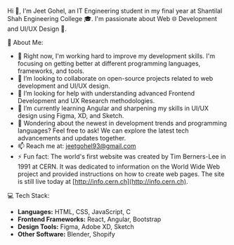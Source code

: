Hi 👋, I'm Jeet Gohel, an IT Engineering student in my final year at Shantilal Shah Engineering College 🎓. I'm passionate about Web 🌐 Development and UI/UX Design 🎨.

💫 About Me:
- 🔭 Right now, I'm working hard to improve my development skills. I'm focusing on getting better at different programming languages, frameworks, and tools.
- 👯 I’m looking to collaborate on open-source projects related to web development and UI/UX design.
- 🤝 I’m looking for help with understanding advanced Frontend Development and UX Research methodologies.
- 🌱 I’m currently learning Angular and sharpening my skills in UI/UX design using Figma, XD, and Sketch.
- 💬 Wondering about the newest in development trends and programming languages? Feel free to ask! We can explore the latest tech advancements and updates together.
- 📫 Reach me at: jeetgohel93@gmail.com
- ⚡ Fun fact: The world's first website was created by Tim Berners-Lee in 1991 at CERN. It was dedicated to information on the World Wide Web project and provided instructions on how to create web pages. The site is still live today at [http://info.cern.ch](http://info.cern.ch).



💻 Tech Stack:
- **Languages:** HTML, CSS, JavaScript, C
- **Frontend Frameworks:** React, Angular, Bootstrap
- **Design Tools:** Figma, Adobe XD, Sketch
- **Other Software:** Blender, Shopify


